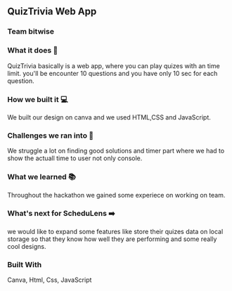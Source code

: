 ## QuizTrivia Web App
### Team bitwise 
### What it does 📅
QuizTrivia basically is a web app, where you can play quizes with an time limit. you'll be encounter 10 questions and you have only 10 sec for each question.
### How we built it 💻
We built our design on canva and we used HTML,CSS and JavaScript.
### Challenges we ran into 👊
We struggle a lot on finding good solutions and timer part where we had to show the actuall time to user not only console.
### What we learned 📚
Throughout the hackathon we gained some experiece on working on team.
### What's next for ScheduLens ➡️
we would like to expand some features like store their quizes data on local storage so that they know how well they are performing and some really cool designs.
### Built With
Canva, Html, Css, JavaScript
